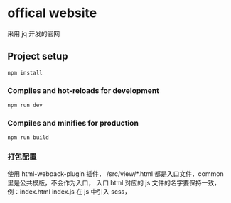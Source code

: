 # offical website
采用 jq 开发的官网

## Project setup
```
npm install
```

### Compiles and hot-reloads for development
```
npm run dev
```

### Compiles and minifies for production
```
npm run build
```
### 打包配置
使用 html-webpack-plugin 插件， /src/view/*.html 都是入口文件，common 里是公共模版，不会作为入口，
入口 html 对应的 js 文件的名字要保持一致，例：index.html index.js
在 js 中引入 scss，
